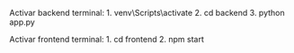Activar backend
terminal: 
    1. venv\Scripts\activate
    2. cd backend
    3. python app.py




Activar frontend
terminal: 
    1. cd frontend
    2. npm start


    